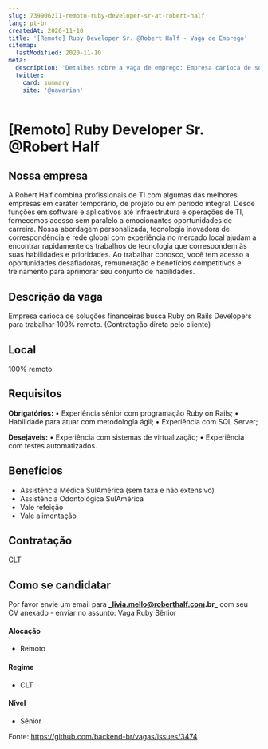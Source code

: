 ```yaml
---
slug: 739906211-remoto-ruby-developer-sr-at-robert-half
lang: pt-br
createdAt: 2020-11-10
title: '[Remoto] Ruby Developer Sr. @Robert Half - Vaga de Emprego'
sitemap:
  lastModified: 2020-11-10
meta:
  description: 'Detalhes sobre a vaga de emprego: Empresa carioca de soluções financeiras busca Ruby on Rails Developers para trabalhar 100% remoto. (Contratação direta pelo cliente)'
  twitter:
    card: summary
    site: '@nawarian'
---
```


# [Remoto] Ruby Developer Sr. @Robert Half

## Nossa empresa

A Robert Half combina profissionais de TI com algumas das melhores empresas em caráter temporário, de projeto ou em período integral. Desde funções em software e aplicativos até infraestrutura e operações de TI, fornecemos acesso sem paralelo a emocionantes oportunidades de carreira. Nossa abordagem personalizada, tecnologia inovadora de correspondência e rede global com experiência no mercado local ajudam a encontrar rapidamente os trabalhos de tecnologia que correspondem às suas habilidades e prioridades. Ao trabalhar conosco, você tem acesso a oportunidades desafiadoras, remuneração e benefícios competitivos e treinamento para aprimorar seu conjunto de habilidades.

## Descrição da vaga

Empresa carioca de soluções financeiras busca Ruby on Rails Developers para trabalhar 100% remoto. (Contratação direta pelo cliente)

## Local

100% remoto

## Requisitos

**Obrigatórios:**
•	Experiência sênior com programação Ruby on Rails;
•	Habilidade para atuar com metodologia ágil;
•	Experiência com SQL Server;

**Desejáveis:**
•	Experiência com sistemas de virtualização;
•	Experiência com testes automatizados.


## Benefícios
* Assistência Médica SulAmérica (sem taxa e não extensivo) 
* Assistência Odontológica SulAmérica
* Vale refeição 
* Vale alimentação

## Contratação

CLT 

## Como se candidatar

Por favor envie um email para **_livia.mello@roberthalf.com.br_** com seu CV anexado - enviar no assunto: Vaga Ruby Sênior

#### Alocação
- Remoto

#### Regime
- CLT

#### Nível
- Sênior


Fonte: https://github.com/backend-br/vagas/issues/3474